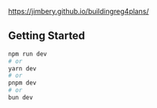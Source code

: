  https://jimbery.github.io/buildingreg4plans/

## Getting Started

```bash
npm run dev
# or
yarn dev
# or
pnpm dev
# or
bun dev
```
